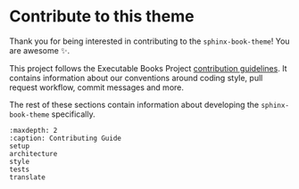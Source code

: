 # Contribute to this theme

Thank you for being interested in contributing to the `sphinx-book-theme`! You
are awesome ✨.

This project follows the Executable Books Project [contribution guidelines](https://executablebooks.org/en/latest/contributing.html).
It contains information about our conventions around coding style, pull request workflow, commit messages and more.

The rest of these sections contain information about developing the `sphinx-book-theme` specifically.

```{toctree}
:maxdepth: 2
:caption: Contributing Guide
setup
architecture
style
tests
translate
```
